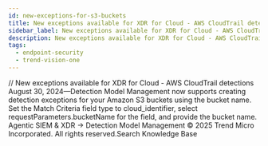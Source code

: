 ```yaml
---
id: new-exceptions-for-s3-buckets
title: New exceptions available for XDR for Cloud - AWS CloudTrail detections
sidebar_label: New exceptions available for XDR for Cloud - AWS CloudTrail detections
description: New exceptions available for XDR for Cloud - AWS CloudTrail detections
tags:
  - endpoint-security
  - trend-vision-one
---
```


/*<![CDATA[*/ $('#title').html($('meta[name=map-description]').attr('content')); /*]]>*/ New exceptions available for XDR for Cloud - AWS CloudTrail detections August 30, 2024—Detection Model Management now supports creating detection exceptions for your Amazon S3 buckets using the bucket name. Set the Match Criteria field type to cloud_identifier, select requestParameters.bucketName for the field, and provide the bucket name. Agentic SIEM & XDR → Detection Model Management © 2025 Trend Micro Incorporated. All rights reserved.Search Knowledge Base